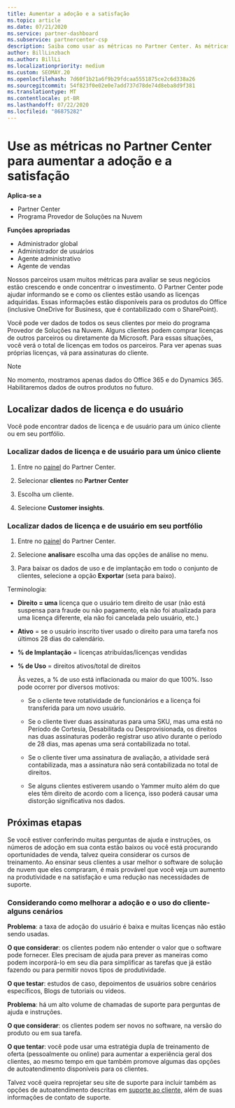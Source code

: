 ```yaml
---
title: Aumentar a adoção e a satisfação
ms.topic: article
ms.date: 07/21/2020
ms.service: partner-dashboard
ms.subservice: partnercenter-csp
description: Saiba como usar as métricas no Partner Center. As métricas podem mostrar se sua empresa está crescendo, como os clientes usam suas licenças e onde concentrar o investimento.
author: BillLinzbach
ms.author: BillLi
ms.localizationpriority: medium
ms.custom: SEOMAY.20
ms.openlocfilehash: 7d60f1b21a6f9b29fdcaa5551875ce2c6d338a26
ms.sourcegitcommit: 54f823f0e02e0e7add737d78de74d8eba8d9f381
ms.translationtype: MT
ms.contentlocale: pt-BR
ms.lasthandoff: 07/22/2020
ms.locfileid: "86875282"
---
```

# <a name="use-metrics-in-partner-center-to-increase-adoption-and-satisfaction"></a>Use as métricas no Partner Center para aumentar a adoção e a satisfação

**Aplica-se a**

- Partner Center
- Programa Provedor de Soluções na Nuvem

**Funções apropriadas**

- Administrador global
- Administrador de usuários
- Agente administrativo
- Agente de vendas

Nossos parceiros usam muitos métricas para avaliar se seus negócios estão crescendo e onde concentrar o investimento. O Partner Center pode ajudar informando se e como os clientes estão usando as licenças adquiridas. Essas informações estão disponíveis para os produtos do Office (inclusive OneDrive for Business, que é contabilizado com o SharePoint).

Você pode ver dados de todos os seus clientes por meio do programa Provedor de Soluções na Nuvem. Alguns clientes podem comprar licenças de outros parceiros ou diretamente da Microsoft. Para essas situações, você verá o total de licenças em todos os parceiros. Para ver apenas suas próprias licenças, vá para assinaturas do cliente.

> [!NOTE]  
> No momento, mostramos apenas dados do Office 365 e do Dynamics 365. Habilitaremos dados de outros produtos no futuro.

## <a name="find-license-and-user-data"></a>Localizar dados de licença e do usuário

Você pode encontrar dados de licença e de usuário para um único cliente ou em seu portfólio.

### <a name="find-license-and-user-data-for-a-single-customer"></a>Localizar dados de licença e de usuário para um único cliente

1. Entre no [painel](https://partner.microsoft.com/dashboard) do Partner Center.

2. Selecionar **clientes** no **Partner Center**

3. Escolha um cliente.

4. Selecione **Customer insights**.

### <a name="find-license-and-user-data-across-your-portfolio"></a>Localizar dados de licença e de usuário em seu portfólio

1. Entre no [painel](https://partner.microsoft.com/dashboard) do Partner Center.

2. Selecione **analisar**e escolha uma das opções de análise no menu.

3. Para baixar os dados de uso e de implantação em todo o conjunto de clientes, selecione a opção **Exportar** (seta para baixo).

Terminologia:

- **Direito = uma** licença que o usuário tem direito de usar (não está suspensa para fraude ou não pagamento, ela não foi atualizada para uma licença diferente, ela não foi cancelada pelo usuário, etc.)

- **Ativo** = se o usuário inscrito tiver usado o direito para uma tarefa nos últimos 28 dias do calendário.

- **% de Implantação** = licenças atribuídas/licenças vendidas

- **% de Uso** = direitos ativos/total de direitos

   Às vezes, a % de uso está inflacionada ou maior do que 100%. Isso pode ocorrer por diversos motivos:

  - Se o cliente teve rotatividade de funcionários e a licença foi transferida para um novo usuário.

  - Se o cliente tiver duas assinaturas para uma SKU, mas uma está no Período de Cortesia, Desabilitada ou Desprovisionada, os direitos nas duas assinaturas poderão registrar uso ativo durante o período de 28 dias, mas apenas uma será contabilizada no total.

  - Se o cliente tiver uma assinatura de avaliação, a atividade será contabilizada, mas a assinatura não será contabilizada no total de direitos.

  - Se alguns clientes estiverem usando o Yammer muito além do que eles têm direito de acordo com a licença, isso poderá causar uma distorção significativa nos dados.

## <a name="next-steps"></a>Próximas etapas

Se você estiver conferindo muitas perguntas de ajuda e instruções, os números de adoção em sua conta estão baixos ou você está procurando oportunidades de venda, talvez queira considerar os cursos de treinamento. Ao ensinar seus clientes a usar melhor o software de solução de nuvem que eles compraram, é mais provável que você veja um aumento na produtividade e na satisfação e uma redução nas necessidades de suporte.

### <a name="considering-how-to-improve-customer-adoption-and-usage---a-couple-scenarios"></a>Considerando como melhorar a adoção e o uso do cliente-alguns cenários

**Problema**: a taxa de adoção do usuário é baixa e muitas licenças não estão sendo usadas.

**O que considerar**: os clientes podem não entender o valor que o software pode fornecer. Eles precisam de ajuda para prever as maneiras como podem incorporá-lo em seu dia para simplificar as tarefas que já estão fazendo ou para permitir novos tipos de produtividade.

**O que testar**: estudos de caso, depoimentos de usuários sobre cenários específicos, Blogs de tutoriais ou vídeos.

**Problema**: há um alto volume de chamadas de suporte para perguntas de ajuda e instruções.

**O que considerar**: os clientes podem ser novos no software, na versão do produto ou em sua tarefa.

**O que tentar**: você pode usar uma estratégia dupla de treinamento de oferta (pessoalmente ou online) para aumentar a experiência geral dos clientes, ao mesmo tempo em que também promove algumas das opções de autoatendimento disponíveis para os clientes.

Talvez você queira reprojetar seu site de suporte para incluir também as opções de autoatendimento descritas em [suporte ao cliente,](customer-self-support.md) além de suas informações de contato de suporte.

